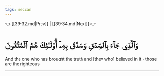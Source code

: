```yaml
---
tags: meccan
---
```


👈 [[39-32.md|Prev]] | [[39-34.md|Next]] 👉

# وَٱلَّذِي جَآءَ بِٱلصِّدۡقِ وَصَدَّقَ بِهِۦٓ أُوْلَـٰٓئِكَ هُمُ ٱلۡمُتَّقُونَ

And the one who has brought the truth and [they who] believed in it - those are the righteous

---

